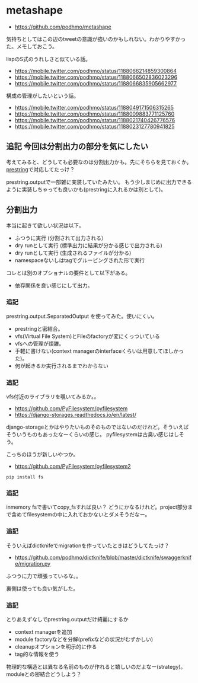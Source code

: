 # metashape

- https://github.com/podhmo/metashape

気持ちとしてはこの辺のtweetの意識が強いのかもしれない。わかりやすかった。メモしておこう。

lispのS式のうれしさと似ている話。

- https://mobile.twitter.com/podhmo/status/1188066214859300864
- https://mobile.twitter.com/podhmo/status/1188066502836023296
- https://mobile.twitter.com/podhmo/status/1188066835905662977

構成の管理がしたいという話。

- https://mobile.twitter.com/podhmo/status/1188049171506315265
- https://mobile.twitter.com/podhmo/status/1188009883771125760
- https://mobile.twitter.com/podhmo/status/1188021740426776576
- https://mobile.twitter.com/podhmo/status/1188023127780941825

## 追記 今回は分割出力の部分を気にしたい

考えてみると、どうしても必要なのは分割出力かも。先にそちらを見ておくか。
[prestring](https://github.com/podhmo/prestring)で対応してたっけ？

prestring.outputで一部雑に実装していたみたい。
もう少しまじめに出力できるように実装しちゃっても良いかも(prestringに入れるかは別として)。

## 分割出力

本当に起きて欲しい状況は以下。

- ふつうに実行 (分割されて出力される）
- dry runとして実行 (標準出力に結果が分かる感じで出力される)
- dry runとして実行 (生成されるファイルが分かる)
- namespaceないしはtagでグルーピングされた形で実行

コレとは別のオプショナルの要件として以下がある。

- 依存関係を良い感じにして出力。

### 追記

prestring.output.SeparatedOutput を使ってみた。使いにくい。

- prestringと密結合。
- vfs(Virtual File System)とFileのfactoryが変にくっついている
- vfsへの管理が煩雑。
- 手軽に書けない(context managerのinterfaceくらいは用意してほしかった)。
- 何が起きるか実行されるまでわからない

### 追記

vfs付近のライブラリを覗いてみるか。。

- https://github.com/PyFilesystem/pyfilesystem
- https://django-storages.readthedocs.io/en/latest/

django-storageとかはやりたいものそのものではないのだけれど。そういえばそういうものもあったなーくらいの感じ。
pyfilesystemは古臭い感じはしそう。

こっちのほうが新しいやつか。

- https://github.com/PyFilesystem/pyfilesystem2

```
pip install fs
```


### 追記

inmemory fsで書いてcopy_fsすれば良い？
どうにかなるけれど。project部分まで含めてfilesystemの中に入れておかないとダメそうだなー。

### 追記

そういえばdictknifeでmigrationを作っていたときはどうしてたっけ？

- https://github.com/podhmo/dictknife/blob/master/dictknife/swaggerknife/migration.py

ふつうに力で頑張っているな。。

裏側は使っても良い気がした。


### 追記

とりあえずなしでprestring.outputだけ綺麗にするか

- context managerを追加
- module factoryなどを分解(prefixなどの状況がむずかしい)
- cleanupオプションを明示的に作る
- tag的な情報を使う

物理的な構造とは異なる名前のものが作れると嬉しいのだよなー(strategy)。
moduleとの密結合どうしよう？

